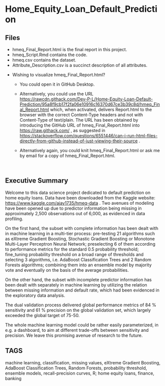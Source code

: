 # Home_Equity_Loan_Default_Prediction

## Files

- hmeq_Final_Report.html is the final report in this project.
- hmeq_Script.Rmd contains the code.
- hmeq.csv contains the dataset.
- Attribute_Description.csv is a succinct description of all attributes.

* Wishing to visualize hmeq_Final_Report.html?

  * You could open it in GitHub Desktop.

  * Alternatively, you could use the URL https://rawcdn.githack.com/Dev-P-L/Home-Equity-Loan-Default-Prediction/95a8f9cb17f2fa06e10916c16370d67ce3b39c8d/hmeq_Final_Report.html which, when activated, delivers Report.html to the browser with the correct Content-Type headers and not with Content-Type of text/plain. The URL has been obtained by introducing the GitHub URL of hmeq_Final_Report.html into https://raw.githack.com/ , as suggested in https://stackoverflow.com/questions/6551446/can-i-run-html-files-directly-from-github-instead-of-just-viewing-their-source .

  * Alternatively again, you could knit hmeq_Final_Report.html or ask me by email for a copy of hmeq_Final_Report.html.

<br>

## Executive Summary

Welcome to this data science project dedicated to default prediction on home equity loans. Data have been downloaded from the Kaggle website: https://www.kaggle.com/ajay1735/hmeq-data . Two avenues of modeling have been opened up due to predictor information being missing in approximately 2,500 observations out of 6,000, as evidenced in data profiling.

On the first hand, the subset with complete information has been dealt with in machine learning in a multi-tier process: pre-testing 21 algorithms such as eXtreme Gradient Boosting, Stochastic Gradient Boosting or Monotone Multi-Layer Perceptron Neural Network; preselecting 6 of them according to performance metrics for the standard 0.5 probability threshold; fine_tuning probability threshold on a broad range of thresholds and selecting 3 algorithms, i.e. AdaBoost Classification Trees and 2 Random Forests algorithms; combining them into an ensemble model by majority vote and eventually on the basis of the average probabilities.

On the other hand, the subset with incomplete predictor information has been dealt with separately in machine learning by utilizing the relation between missing information and default rate, which had been evidenced in the exploratory data analysis.

The dual validation process delivered global performance metrics of 84 % sensitivity and 61 % precision on the global validation set, which largely exceeded the global target of 75-50.

The whole machine learning model could be rather easily parameterized, in e.g. a dashboard, to aim at different trade-offs between sensitivity and precision. We leave this promising avenue of research to the future.

## TAGS
machine learning, classification, missing values, eXtreme Gradient Boosting, AdaBoost Classification Trees, Random Forests, probability threshold, ensemble models, recall-precision curves, R; home equity loans, finance, banking

